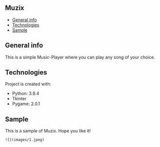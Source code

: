 ## Muzix
* [General info](#general-info)
* [Technologies](#technologies)
* [Sample](#sample)

## General info
This is a simple Music-Player where you can play any song of your choice.

## Technologies
Project is created with:
* Python: 3.9.4
* Tkinter
* Pygame: 2.0.1

## Sample
This is a sample of Muzix.
Hope you like it!
```
![](images/1.jpeg)
```
